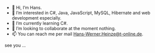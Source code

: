 - 👋 Hi, I’m Hans.
- 👀 I’m interested in C#, Java, JavaScript, MySQL, Hibernate and web development especially.
- 🌱 I’m currently learning C#.
- 💞️ I’m looking to collaborate at the moment nothing.
- 📫 You can reach me per mail Hans-Werner.Heinze@t-online.de.

see you ...

<!---
HWHeinze/HWHeinze is a ✨ special ✨ repository because its `README.md` (this file) appears on your GitHub profile.
You can click the Preview link to take a look at your changes.
--->
